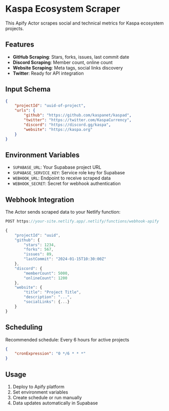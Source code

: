 # Kaspa Ecosystem Scraper

This Apify Actor scrapes social and technical metrics for Kaspa ecosystem projects.

## Features

- **GitHub Scraping**: Stars, forks, issues, last commit date
- **Discord Scraping**: Member count, online count
- **Website Scraping**: Meta tags, social links discovery
- **Twitter**: Ready for API integration

## Input Schema

```json
{
    "projectId": "uuid-of-project",
    "urls": {
        "github": "https://github.com/kaspanet/kaspad",
        "twitter": "https://twitter.com/KaspaCurrency",
        "discord": "https://discord.gg/kaspa",
        "website": "https://kaspa.org"
    }
}
```

## Environment Variables

- `SUPABASE_URL`: Your Supabase project URL
- `SUPABASE_SERVICE_KEY`: Service role key for Supabase
- `WEBHOOK_URL`: Endpoint to receive scraped data
- `WEBHOOK_SECRET`: Secret for webhook authentication

## Webhook Integration

The Actor sends scraped data to your Netlify function:

```javascript
POST https://your-site.netlify.app/.netlify/functions/webhook-apify

{
    "projectId": "uuid",
    "github": {
        "stars": 1234,
        "forks": 567,
        "issues": 89,
        "lastCommit": "2024-01-15T10:30:00Z"
    },
    "discord": {
        "memberCount": 5000,
        "onlineCount": 1200
    },
    "website": {
        "title": "Project Title",
        "description": "...",
        "socialLinks": {...}
    }
}
```

## Scheduling

Recommended schedule: Every 6 hours for active projects

```json
{
    "cronExpression": "0 */6 * * *"
}
```

## Usage

1. Deploy to Apify platform
2. Set environment variables
3. Create schedule or run manually
4. Data updates automatically in Supabase
